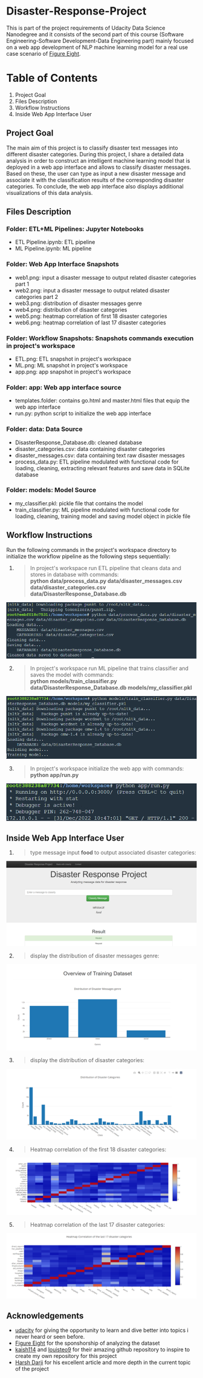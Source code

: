 # Disaster-Response-Project
This is part of the project requirements of Udacity Data Science Nanodegree and it consists of the second part of this course (Software Engineering-Software Development-Data Engineering part) mainly focused on a web app development of NLP machine learning model for a real use case scenario of [Figure Eight](https://appen.com/).

# Table of Contents
1. Project Goal
2. Files Description
3. Workflow Instructions
4. Inside Web App Interface User

## Project Goal
The main aim of this project is to classify disaster text messages into different disaster categories. During this project, I share a detailed data analysis in order to construct an intelligent machine learning model that is deployed in a web app interface and allows to classify disaster messages. Based on these, the user can type as input a new disaster message and associate it with the classification results of the corresponding disaster categories. To conclude, the web app interface also displays additional visualizations of this data analysis.

## Files Description
### Folder: ETL+ML Pipelines: Jupyter Notebooks
* ETL Pipeline.ipynb: ETL pipeline 
* ML Pipeline.ipynb: ML pipeline

### Folder: Web App Interface Snapshots
* web1.png: input a disaster message to output related disaster categories part 1
* web2.png: input a disaster message to output related disaster categories part 2
* web3.png: distribution of disaster messages genre
* web4.png: distribution of disaster categories
* web5.png: heatmap correlation of first 18 disaster categories
* web6.png: heatmap correlation of last 17 disaster categories

### Folder: Workflow Snapshots: Snapshots commands execution in project's workspace
* ETL.png: ETL snapshot in project's workspace
* ML.png: ML snapshot in project's workspace
* app.png: app snapshot in project's workspace

### Folder: app: Web app interface source
* templates.folder: contains go.html and master.html files that equip the web app interface
* run.py: python script to initialize the web app interface

### Folder: data: Data Source
* DisasterResponse_Database.db: cleaned database 
* disaster_categories.csv: data containing disaster categories 
* disaster_messages.csv: data containing text raw disaster messages  
* process_data.py: ETL pipeline modulated with functional code for loading, cleaning, extracting relevant features and save data in SQLite database

### Folder: models: Model Source
* my_classifier.pkl: pickle file that contains the model
* train_classifier.py: ML pipeline modulated with functional code for loading, cleaning, training model and saving model object in pickle file

## Workflow Instructions
Run the following commands in the project's workspace directory to initialize the workflow pipeline as the following steps sequentially:

1. > In project's workspace run ETL pipeline that cleans data and stores in database with commands: \
**python data/process_data.py data/disaster_messages.csv data/disaster_categories.csv data/DisasterResponse_Database.db**

![This is an image](Workflow%20Snapshots/ETL.png)

2. > In project's workspace run ML pipeline that trains classifier and saves the model with commands: \
**python models/train_classifier.py data/DisasterResponse_Database.db models/my_classifier.pkl**

![This is an image](Workflow%20Snapshots/ML.png)

3. > In project's workspace initialize the web app with commands: \
**python app/run.py**

![This is an image](Workflow%20Snapshots/app.png)

## Inside Web App Interface User
1. > type message input **food** to output associated disaster categories: 

![This is an image](Inside%20Web%20App%20Interface%20User//web1.png)

2. > display the distribution of disaster messages genre: 

![This is an image](Web%20App%20interface%20Snapshots/web3.png)


3. > display the distribution of disaster categories: 

![This is an image](Web%20App%20interface%20Snapshots/web4.png)


4. > Heatmap correlation of the first 18 disaster categories: 

![This is an image](Web%20App%20interface%20Snapshots/web5.png)

5. > Heatmap correlation of the last 17 disaster categories: 

![This is an image](Web%20App%20interface%20Snapshots/web6.png)

## Acknowledgements
* [udacity](https://www.udacity.com/) for giving the opportunity to learn and dive better into topics i never heard or seen before.
* [Figure Eight](https://appen.com/) for the sponshorship of analyzing the dataset
* [kaish114](https://github.com/kaish114/Disaster-Response-Pipelines) and [louisteo9](https://github.com/louisteo9/udacity-disaster-response-pipeline) for their amazing github repository to inspire to create my own repository for this project
* [Harsh Darji](https://towardsdatascience.com/building-a-disaster-response-web-application-4066e6f90072) for his excellent article and more depth in the current topic of the project



